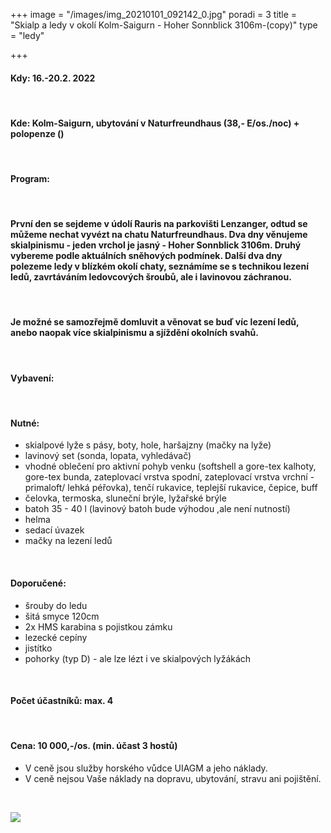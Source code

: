 +++
image = "/images/img_20210101_092142_0.jpg"
poradi = 3
title = "Skialp a ledy v okolí Kolm-Saigurn - Hoher Sonnblick 3106m-(copy)"
type = "ledy"

+++
#### **Kdy:** **16.-20.2. 2022**

 

#### **Kde:** Kolm-Saigurn, ubytování v Naturfreundhaus (38,- E/os./noc) + polopenze ()

 

#### **Program:**

 

#### První den se sejdeme v údolí Rauris na parkovišti Lenzanger, odtud se můžeme nechat vyvézt na chatu Naturfreundhaus. Dva dny věnujeme skialpinismu - jeden vrchol je jasný - Hoher Sonnblick 3106m. Druhý vybereme podle aktuálních sněhových podmínek. Další dva dny polezeme ledy v blízkém okolí chaty, seznámíme se s technikou lezení ledů, zavrtáváním ledovcových šroubů, ale i lavinovou záchranou.

&nbsp;

#### Je možné se samozřejmě domluvit a věnovat se buď víc lezení ledů, anebo naopak více skialpinismu a sjíždění okolních svahů.

&nbsp;

#### **Vybavení:**

 

#### Nutné:

* skialpové lyže s pásy, boty, hole, haršajzny (mačky na lyže)
* lavinový set (sonda, lopata, vyhledávač)
* vhodné oblečení pro aktivní pohyb venku (softshell a gore-tex kalhoty, gore-tex bunda, zateplovací vrstva spodní, zateplovací vrstva vrchní  - primaloft/ lehká péřovka), tenčí rukavice, teplejší rukavice, čepice, buff
* čelovka, termoska, sluneční brýle, lyžařské brýle
* batoh 35 - 40 l (lavinový batoh bude výhodou ,ale není nutností)
* helma
* sedací úvazek
* mačky na lezení ledů

 

#### Doporučené:

* šrouby do ledu
* šitá smyce 120cm
* 2x HMS karabina s pojistkou zámku
* lezecké cepíny
* jistítko
* pohorky (typ D) - ale lze lézt i ve skialpových lyžákách

 

#### **Počet účastníků:** max. 4

 

#### **Cena:** **10 000,-/os.** (min. účast 3 hostů)

* V ceně jsou služby horského vůdce UIAGM a jeho náklady.
* V ceně nejsou Vaše náklady na dopravu, ubytování, stravu ani pojištění.

 

![](/images/dscn3136.JPG)